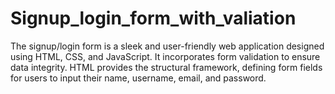 # Signup_login_form_with_valiation
The signup/login form is a sleek and user-friendly web application designed using HTML, CSS, and JavaScript. It incorporates form validation to ensure data integrity. HTML provides the structural framework, defining form fields for users to input their name, username, email, and password.

